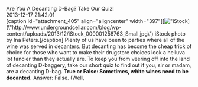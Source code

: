 Are You A Decanting D-Bag? Take Our Quiz!<br/>2013-12-17 21:42:01<br/>[caption id=\"attachment_405\" align=\"aligncenter\" width=\"397\"][![\"iStock](\"http://www.undergroundcellar.com/blog/wp-content/uploads/2013/12/iStock_000001258763_Small.jpg\")](\"http://www.undergroundcellar.com/blog/wp-content/uploads/2013/12/iStock_000001258763_Small.jpg\") iStock photo by Ina Peters.[/caption] Plenty of us have been to parties where all of the wine was served in decanters. But decanting has become the cheap trick of choice for those who want to make their drugstore choices look a helluva lot fancier than they actually are. To keep you from veering off into the land of decanting D-baggery, take our short quiz to find out if you, sir or madam, are a decanting D-bag. **True or False: Sometimes, white wines need to be decanted.** Answer: False. (Well,